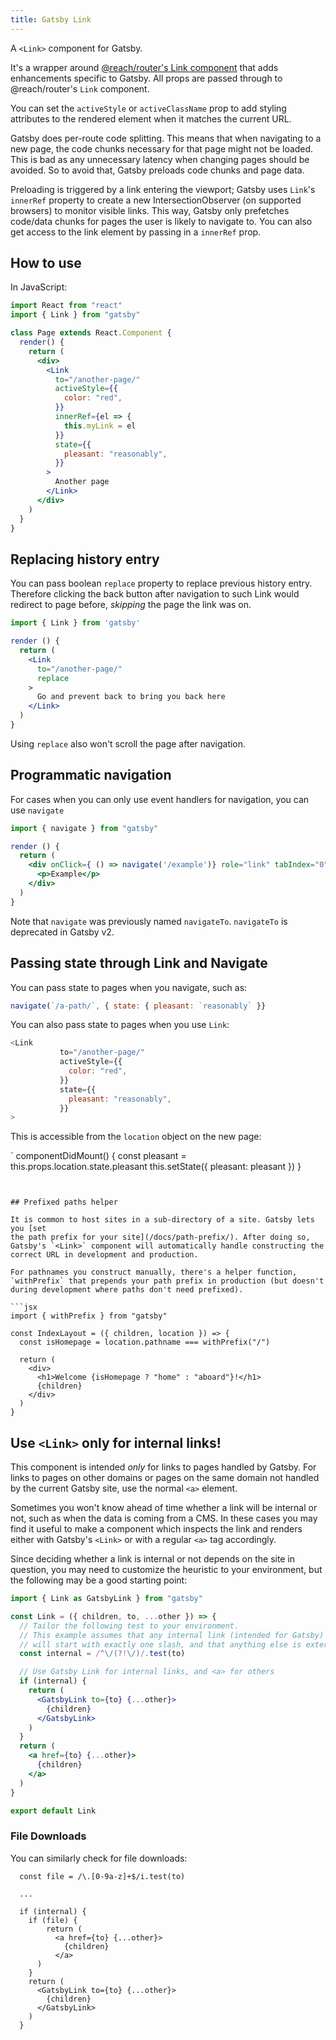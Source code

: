 ```yaml
---
title: Gatsby Link
---
```


A `<Link>` component for Gatsby.

It's a wrapper around
[@reach/router's Link component](https://reach.tech/router/api/Link)
that adds enhancements specific to Gatsby. All props are passed through to @reach/router's `Link` component.

You can set the `activeStyle` or `activeClassName` prop to add styling
attributes to the rendered element when it matches the current URL.

Gatsby does per-route code splitting. This means that when navigating to a new
page, the code chunks necessary for that page might not be loaded. This is bad as
any unnecessary latency when changing pages should be avoided. So to avoid that,
Gatsby preloads code chunks and page data.

Preloading is triggered by a link entering the viewport; Gatsby uses
`Link`'s `innerRef` property to create a new IntersectionObserver (on
supported browsers) to monitor visible links. This way, Gatsby only prefetches
code/data chunks for pages the user is likely to navigate to. You can also get
access to the link element by passing in a `innerRef` prop.

## How to use

In JavaScript:

```jsx
import React from "react"
import { Link } from "gatsby"

class Page extends React.Component {
  render() {
    return (
      <div>
        <Link
          to="/another-page/"
          activeStyle={{
            color: "red",
          }}
          innerRef={el => {
            this.myLink = el
          }}
          state={{
            pleasant: "reasonably",
          }}
        >
          Another page
        </Link>
      </div>
    )
  }
}
```

## Replacing history entry

You can pass boolean `replace` property to replace previous history entry.
Therefore clicking the back button after navigation to such Link would redirect
to page before, _skipping_ the page the link was on.

```jsx
import { Link } from 'gatsby'

render () {
  return (
    <Link
      to="/another-page/"
      replace
    >
      Go and prevent back to bring you back here
    </Link>
  )
}
```

Using `replace` also won't scroll the page after navigation.

## Programmatic navigation

For cases when you can only use event handlers for navigation, you can use `navigate`

```jsx
import { navigate } from "gatsby"

render () {
  return (
    <div onClick={ () => navigate('/example')} role="link" tabIndex="0" onKeyUp={this.handleKeyUp}>
      <p>Example</p>
    </div>
  )
}
```



Note that `navigate` was previously named `navigateTo`. `navigateTo` is deprecated in Gatsby v2.

## Passing state through Link and Navigate

You can pass state to pages when you navigate, such as:

```javascript
navigate(`/a-path/`, { state: { pleasant: `reasonably` }}
```


You can also pass state to pages when you use `Link`:

```javascript
<Link
           to="/another-page/"
           activeStyle={{
             color: "red",
           }}
           state={{
             pleasant: "reasonably",
           }}
>
```

This is accessible from the `location` object on the new page:

`
componentDidMount() {
  const pleasant = this.props.location.state.pleasant
  this.setState({
    pleasant: pleasant
  })
}
```


## Prefixed paths helper

It is common to host sites in a sub-directory of a site. Gatsby lets you [set
the path prefix for your site](/docs/path-prefix/). After doing so, Gatsby's `<Link>` component will automatically handle constructing the correct URL in development and production.

For pathnames you construct manually, there's a helper function, `withPrefix` that prepends your path prefix in production (but doesn't during development where paths don't need prefixed).

```jsx
import { withPrefix } from "gatsby"

const IndexLayout = ({ children, location }) => {
  const isHomepage = location.pathname === withPrefix("/")

  return (
    <div>
      <h1>Welcome {isHomepage ? "home" : "aboard"}!</h1>
      {children}
    </div>
  )
}
```

## Use `<Link>` only for internal links!

This component is intended _only_ for links to pages handled by Gatsby. For links to pages on other domains or pages on the same domain not handled by the current Gatsby site, use the normal `<a>` element.

Sometimes you won't know ahead of time whether a link will be internal or not,
such as when the data is coming from a CMS.
In these cases you may find it useful to make a component which inspects the
link and renders either with Gatsby's `<Link>` or with a regular `<a>` tag
accordingly.

Since deciding whether a link is internal or not depends on the site in
question, you may need to customize the heuristic to your environment, but the
following may be a good starting point:

```jsx
import { Link as GatsbyLink } from "gatsby"

const Link = ({ children, to, ...other }) => {
  // Tailor the following test to your environment.
  // This example assumes that any internal link (intended for Gatsby)
  // will start with exactly one slash, and that anything else is external.
  const internal = /^\/(?!\/)/.test(to)

  // Use Gatsby Link for internal links, and <a> for others
  if (internal) {
    return (
      <GatsbyLink to={to} {...other}>
        {children}
      </GatsbyLink>
    )
  }
  return (
    <a href={to} {...other}>
      {children}
    </a>
  )
}

export default Link
```

### File Downloads

You can similarly check for file downloads:

```
  const file = /\.[0-9a-z]+$/i.test(to)

  ...

  if (internal) {
    if (file) {
        return (
          <a href={to} {...other}>
            {children}
          </a>
      )
    }
    return (
      <GatsbyLink to={to} {...other}>
        {children}
      </GatsbyLink>
    )
  }
```
